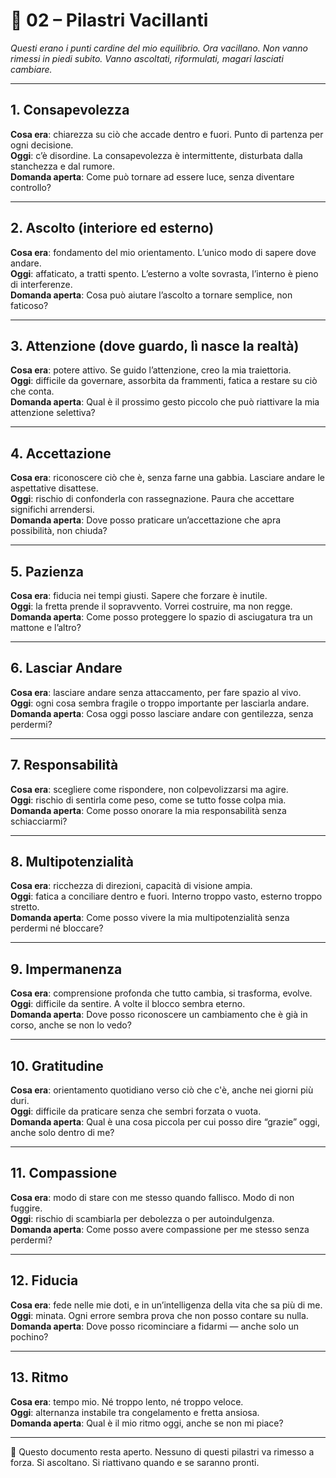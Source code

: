 
# 🧱 02 – Pilastri Vacillanti

_Questi erano i punti cardine del mio equilibrio. Ora vacillano. Non vanno rimessi in piedi subito. Vanno ascoltati, riformulati, magari lasciati cambiare._

---

## 1. Consapevolezza
**Cosa era**: chiarezza su ciò che accade dentro e fuori. Punto di partenza per ogni decisione.  
**Oggi**: c’è disordine. La consapevolezza è intermittente, disturbata dalla stanchezza e dal rumore.  
**Domanda aperta**: Come può tornare ad essere luce, senza diventare controllo?

---

## 2. Ascolto (interiore ed esterno)
**Cosa era**: fondamento del mio orientamento. L’unico modo di sapere dove andare.  
**Oggi**: affaticato, a tratti spento. L’esterno a volte sovrasta, l’interno è pieno di interferenze.  
**Domanda aperta**: Cosa può aiutare l’ascolto a tornare semplice, non faticoso?

---

## 3. Attenzione (dove guardo, lì nasce la realtà)
**Cosa era**: potere attivo. Se guido l’attenzione, creo la mia traiettoria.  
**Oggi**: difficile da governare, assorbita da frammenti, fatica a restare su ciò che conta.  
**Domanda aperta**: Qual è il prossimo gesto piccolo che può riattivare la mia attenzione selettiva?

---

## 4. Accettazione
**Cosa era**: riconoscere ciò che è, senza farne una gabbia. Lasciare andare le aspettative disattese.  
**Oggi**: rischio di confonderla con rassegnazione. Paura che accettare significhi arrendersi.  
**Domanda aperta**: Dove posso praticare un’accettazione che apra possibilità, non chiuda?

---

## 5. Pazienza
**Cosa era**: fiducia nei tempi giusti. Sapere che forzare è inutile.  
**Oggi**: la fretta prende il sopravvento. Vorrei costruire, ma non regge.  
**Domanda aperta**: Come posso proteggere lo spazio di asciugatura tra un mattone e l’altro?

---

## 6. Lasciar Andare
**Cosa era**: lasciare andare senza attaccamento, per fare spazio al vivo.  
**Oggi**: ogni cosa sembra fragile o troppo importante per lasciarla andare.  
**Domanda aperta**: Cosa oggi posso lasciare andare con gentilezza, senza perdermi?

---

## 7. Responsabilità
**Cosa era**: scegliere come rispondere, non colpevolizzarsi ma agire.  
**Oggi**: rischio di sentirla come peso, come se tutto fosse colpa mia.  
**Domanda aperta**: Come posso onorare la mia responsabilità senza schiacciarmi?

---

## 8. Multipotenzialità
**Cosa era**: ricchezza di direzioni, capacità di visione ampia.  
**Oggi**: fatica a conciliare dentro e fuori. Interno troppo vasto, esterno troppo stretto.  
**Domanda aperta**: Come posso vivere la mia multipotenzialità senza perdermi né bloccare?

---

## 9. Impermanenza
**Cosa era**: comprensione profonda che tutto cambia, si trasforma, evolve.  
**Oggi**: difficile da sentire. A volte il blocco sembra eterno.  
**Domanda aperta**: Dove posso riconoscere un cambiamento che è già in corso, anche se non lo vedo?

---

## 10. Gratitudine
**Cosa era**: orientamento quotidiano verso ciò che c'è, anche nei giorni più duri.  
**Oggi**: difficile da praticare senza che sembri forzata o vuota.  
**Domanda aperta**: Qual è una cosa piccola per cui posso dire “grazie” oggi, anche solo dentro di me?

---

## 11. Compassione
**Cosa era**: modo di stare con me stesso quando fallisco. Modo di non fuggire.  
**Oggi**: rischio di scambiarla per debolezza o per autoindulgenza.  
**Domanda aperta**: Come posso avere compassione per me stesso senza perdermi?

---

## 12. Fiducia
**Cosa era**: fede nelle mie doti, e in un’intelligenza della vita che sa più di me.  
**Oggi**: minata. Ogni errore sembra prova che non posso contare su nulla.  
**Domanda aperta**: Dove posso ricominciare a fidarmi — anche solo un pochino?

---

## 13. Ritmo
**Cosa era**: tempo mio. Né troppo lento, né troppo veloce.  
**Oggi**: alternanza instabile tra congelamento e fretta ansiosa.  
**Domanda aperta**: Qual è il mio ritmo oggi, anche se non mi piace?

---

📌 Questo documento resta aperto. Nessuno di questi pilastri va rimesso a forza. Si ascoltano. Si riattivano quando e se saranno pronti.
